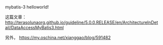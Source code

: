 mybatis-3 helloworld!


这篇文章：
http://terasolunaorg.github.io/guideline/5.0.0.RELEASE/en/ArchitectureInDetail/DataAccessMyBatis3.html

另外，
https://my.oschina.net/xianggao/blog/591482
